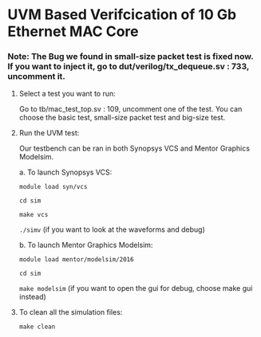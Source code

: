 # UVM Based Verifcication of 10 Gb Ethernet MAC Core

### Note: The Bug we found in small-size packet test is fixed now. If you want to inject it, go to dut/verilog/tx_dequeue.sv : 733, uncomment it.

1. Select a test you want to run:

   Go to tb/mac_test_top.sv : 109, uncomment one of the test. You can choose the basic test, small-size packet test and big-size test.
   
2. Run the UVM test:

   Our testbench can be ran in both Synopsys VCS and Mentor Graphics Modelsim.
   
   a. To launch Synopsys VCS: 
     
   `module load syn/vcs`
       
   `cd sim`
   
   `make vcs`
   
   `./simv`  (if you want to look at the waveforms and debug)
       
    b. To launch Mentor Graphics Modelsim:
    
    `module load mentor/modelsim/2016`
    
    `cd sim`
    
    `make modelsim`  (if you want to open the gui for debug, choose make gui instead)
                                   
3. To clean all the simulation files:
    
    `make clean`
